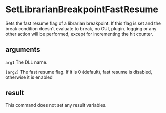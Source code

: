 # SetLibrarianBreakpointFastResume

Sets the fast resume flag of a librarian breakpoint. If this flag is set and the break condition doesn't evaluate to break, no GUI, plugin, logging or any other action will be performed, except for incrementing the hit counter.

## arguments

`arg1` The DLL name.

`[arg2]` The fast resume flag. If it is 0 (default), fast resume is disabled, otherwise it is enabled

## result

This command does not set any result variables.
